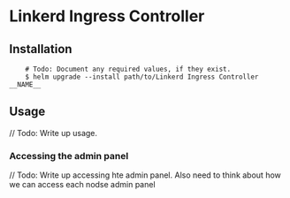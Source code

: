 # Linkerd Ingress Controller

## Installation

```
    # Todo: Document any required values, if they exist.
    $ helm upgrade --install path/to/Linkerd Ingress Controller __NAME__
```

## Usage

// Todo: Write up usage.

### Accessing the admin panel

// Todo: Write up accessing hte admin panel. Also need to think about how we can access each nodse admin panel
